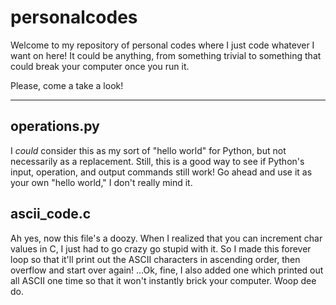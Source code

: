 # personalcodes
Welcome to my repository of personal codes where I just code whatever I want on here!
It could be anything, from something trivial to something that could break your computer once you run it.

Please, come a take a look!

-----

## operations.py
I *could* consider this as my sort of "hello world" for Python, but not necessarily as a replacement.
Still, this is a good way to see if Python's input, operation, and output commands still work!
Go ahead and use it as your own "hello world," I don't really mind it.


## ascii_code.c
Ah yes, now this file's a doozy. 
When I realized that you can increment char values in C, I just had to go crazy go stupid with it.
So I made this forever loop so that it'll print out the ASCII characters in ascending order, then overflow and start over again!
...Ok, fine, I also added one which printed out all ASCII one time so that it won't instantly brick your computer. Woop dee do.
